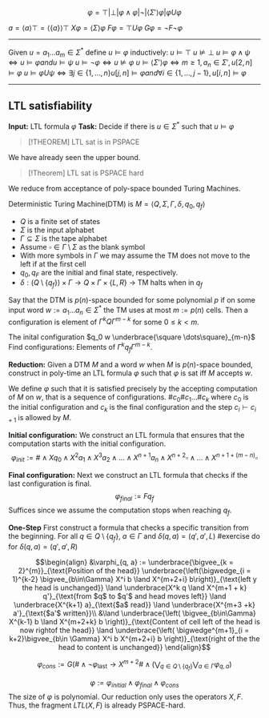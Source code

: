 $$\varphi = \top | \bot | \varphi \land \varphi | \neg | \langle \Sigma'\rangle\varphi | \varphi U \varphi$$

$a = \langle a \rangle \top = \langle \lbrace a \rbrace\rangle \top$
$X \varphi = \langle \Sigma \rangle \varphi$
$F\varphi = \top U \varphi$
$G \varphi = \neg F \neg\varphi$

---


Given $u = a_1 \dots a_m \in \Sigma^*$ define $u\vDash \varphi$ inductively:
$u \vDash \top$ $u\not\vDash \bot$
$u\vDash \varphi \land \psi \iff u\vDash \varphi and u\vDash\psi$
$u \vDash \neg \varphi \iff u\not\vDash \varphi$
$u \vDash \langle \Sigma'\rangle \varphi \iff m \ge 1, a_n \in \Sigma', u[2, n] \vDash \varphi$
$u\vDash \varphi U \psi \iff \exists j\in\lbrace 1, \dots, n\rbrace u[j, n]\vDash \varphi and \forall i\in\lbrace 1, \dots, j-1\rbrace, u[i, n] \vDash \varphi$

---

## LTL satisfiability

__Input:__ LTL formula $\varphi$
__Task:__ Decide if there is $u\in \Sigma^*$ such that $u\vDash\varphi$

> [!THEOREM]
> LTL sat is in PSPACE

We have already seen the upper bound.

> [!Theorem]
> LTL sat is PSPACE hard

We reduce from acceptance of poly-space bounded Turing Machines.


Deterministic Turing Machine(DTM) is $M = \langle Q, \Sigma, \Gamma, \delta, q_0, q_f\rangle$
- $Q$ is a finite set of states
- $\Sigma$ is the input alphabet
- $\Gamma \subseteq \Sigma$ is the tape alphabet
- Assume $\square \in \Gamma\setminus \Sigma$ as the blank symbol
- With more symbols in $\Gamma$ we may assume the TM does not move to the left if at the first cell
- $q_0, q_F$ are the initial and final state, respectively.
- $\delta : (Q \setminus \lbrace q_f\rbrace) \times \Gamma \to Q \times \Gamma\times\lbrace L, R\rbrace$ -> TM halts when in $q_f$

Say that the DTM is $p(n)$-space bounded for some polynomial $p$ if on some input word $w := a_1 \dots a_n \in \Sigma^*$ the TM uses at most $m := p(n)$ cells.
Then a configuration is element of $\Gamma^k Q \Gamma^{m - k}$ for some $0 \le k < m$.

The inital configuration $q_0 w \underbrace{\square \dots\square}_{m-n}$
Find configurations: Elements of $\Gamma^k q_f \Gamma^{m-k}$.

__Reduction:__
Given a DTM $M$ and a word $w$ when $M$ is $p(n)$-space bounded,
construct in poly-time an LTL formula $\varphi$ such that $\varphi$ is sat iff $M$ accepts $w$.

We define $\varphi$ such that it is satisfied precisely by the accepting computation of $M$ on $w$, that is a sequence of configurations. 
$\#c_0\#c_1 \dots \# c_k$ where $c_0$ is the initial configuration and $c_k$ is the final configuration and the step $c_i \vdash c_{i+1}$ is allowed by $M$.

__Initial configuration:__
We construct an LTL formula that ensures that the computation starts with the initial configuration.
$$\varphi_{init} := \# \land X q_0 \land X^2 a_1 \land X^3 a_2 \land \dots \land X^{n+1} a_n \land X^{n+2} \square \land \dots \land X^{n+1 + (m-n)} \square$$

__Final configuration:__
Next we construct an LTL formula that checks if the last configuration is final.
$$\varphi_{final} := F q_f$$Suffices since we assume the computation stops when reaching $q_f$.

__One-Step__
First construct a formula that checks a specific transition from the beginning.
For all $q\in Q\setminus \lbrace q_f\rbrace$, $a\in \Gamma$ and $\delta(q,a) = (q', a', L)$
#exercise do for $\delta(q, a) = (q', a', R)$

$$\begin{align}
&\varphi_{q, a} := \underbrace{\bigvee_{k = 2}^{m}}_{\text{Position of the head}}
\underbrace{\left(\bigwedge_{i = 1}^{k-2} \bigvee_{b\in\Gamma} X^i b \land X^{m+2+i} b\right)}_{\text{left y the head is unchanged}} \land \underbrace{X^k q \land X^{m+1 + k} q'}_{\text{from $q$ to $q'$ and head moves left}} \land \underbrace{X^{k+1} a}_{\text{$a$ read}} \land \underbrace{X^{m+3 +k} a'}_{\text{$a'$ written}}\\
&\land \underbrace{\left( \bigvee_{b\in\Gamma} X^{k-1} b \land X^{m+2+k} b \right)}_{\text{Content of cell left of the head is now rightof the head}} \land \underbrace{\left( \bigwedge^{m+1}_{i = k+2}\bigvee_{b\in \Gamma} X^i b X^{m+2+i} b \right)}_{\text{right of the the head to content is unchanged}}
\end{align}$$

$$\varphi_{cons} := G(\# \land \neg \varphi_\text{last} \to X^{m+2} \# \land \left(\bigvee_{q\in Q\setminus \lbrace q_f\rbrace} \bigvee_{a \in \Gamma} \varphi_{q, a}\right)$$


$$\varphi := \varphi_{initial} \land \varphi_{final} \land \varphi_{cons}$$
The size of $\varphi$ is polynomial.
Our reduction only uses the operators $X, F$.
Thus, the fragment $LTL(X, F)$ is already PSPACE-hard.